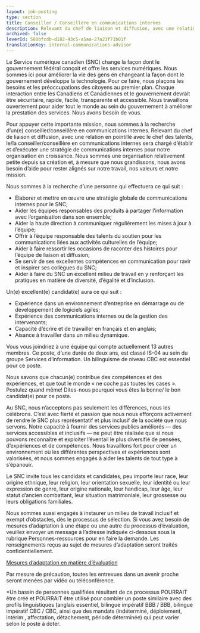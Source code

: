 ```yaml
---
layout: job-posting
type: section
title: Conseiller / Conseillère en communications internes 
description: Relevant du chef de liaison et diffusion, avec une relation en pointillé avec le chef des talents, le/la conseiller/conseillère en communications internes sera chargé d’établir et d’exécuter une stratégie de communications internes pour notre organisation en croissance.
archived: false
leverId: 588bfcdb-d182-43c5-a5aa-27a23f71b01f
translationKey: internal-communications-advisor
---
```


Le Service numérique canadien (SNC) change la façon dont le gouvernement fédéral conçoit et offre les services numériques. Nous sommes ici pour améliorer la vie des gens en changeant la façon dont le gouvernement développe la technologie. Pour ce faire, nous plaçons les besoins et les préoccupations des citoyens au premier plan. Chaque interaction entre les Canadiens et Canadiennes et le gouvernement devrait être sécuritaire, rapide, facile, transparente et accessible. Nous travaillons ouvertement pour aider tout le monde au sein du gouvernement à améliorer la prestation des services. Nous avons besoin de vous.

Pour appuyer cette importante mission, nous sommes à la recherche d’un(e) conseiller/conseillère en communications internes. Relevant du chef de liaison et diffusion, avec une relation en pointillé avec le chef des talents, le/la conseiller/conseillère en communications internes sera chargé d’établir et d’exécuter une stratégie de communications internes pour notre organisation en croissance. Nous sommes une organisation relativement petite depuis sa création et, à mesure que nous grandissons, nous avons besoin d’aide pour rester alignés sur notre travail, nos valeurs et notre mission.

Nous sommes à la recherche d’une personne qui effectuera ce qui suit :

* Élaborer et mettre en œuvre une stratégie globale de communications internes pour le SNC;
* Aider les équipes responsables des produits à partager l’information avec l’organisation dans son ensemble;
* Aider la haute direction à communiquer régulièrement les mises à jour à l’équipe;
* Offrir à l’équipe responsable des talents du soutien pour les communications liées aux activités culturelles de l’équipe;
* Aider à faire ressortir les occasions de raconter des histoires pour l’équipe de liaison et diffusion;
* Se servir de ses excellentes compétences en communication pour ravir et inspirer ses collègues du SNC;
* Aider à faire du SNC un excellent milieu de travail en y renforçant les pratiques en matière de diversité, d’égalité et d’inclusion.

Un(e) excellent(e) candidat(e) aura ce qui suit :

* Expérience dans un environnement d’entreprise en démarrage ou de développement de logiciels agiles;
* Expérience des communications internes ou de la gestion des intervenants;
* Capacité d’écrire et de travailler en français et en anglais;
* Aisance à travailler dans un milieu dynamique.


Vous vous joindriez à une équipe qui compte actuellement 13 autres membres. Ce poste, d’une durée de deux ans, est classé IS-04 au sein du groupe Services d’information. Un bilinguisme de niveau CBC est essentiel pour ce poste.

Nous savons que chacun(e) contribue des compétences et des expériences, et que tout le monde « ne coche pas toutes les cases ». Postulez quand même! Dites-nous pourquoi vous êtes la bonne/ le bon candidat(e) pour ce poste.

Au SNC, nous n’acceptons pas seulement les différences, nous les célébrons. C’est avec fierté et passion que nous nous efforçons activement de rendre le SNC plus représentatif et plus inclusif de la société que nous servons. Notre capacité à fournir des services publics améliorés — des services accessibles et inclusifs — ne peut être réalisée que si nous pouvons reconnaître et exploiter l’éventail le plus diversifié de pensées, d’expériences et de compétences. Nous travaillons fort pour créer un environnement où les différentes perspectives et expériences sont valorisées, et nous sommes engagés à aider les talents de tout type à s’épanouir.

Le SNC invite tous les candidats et candidates, peu importe leur race, leur origine ethnique, leur religion, leur orientation sexuelle, leur identité ou leur expression de genre, leur origine nationale, leur handicap, leur âge, leur statut d’ancien combattant, leur situation matrimoniale, leur grossesse ou leurs obligations familiales.

Nous sommes aussi engagés à instaurer un milieu de travail inclusif et exempt d’obstacles, dès le processus de sélection. Si vous avez besoin de mesures d’adaptation à une étape ou une autre du processus d’évaluation, veuillez envoyer un message à l’adresse indiquée ci-dessous sous la rubrique Personnes-ressources pour en faire la demande. Les renseignements reçus au sujet de mesures d’adaptation seront traités confidentiellement.

[Mesures d’adaptation en matière d’évaluation](https://www.canada.ca/fr/commission-fonction-publique/services/mesures-d-adaptation-matiere-evaluation.html)

Par mesure de précaution, toutes les entrevues dans un avenir proche seront menées par vidéo ou téléconférence.

*Un bassin de personnes qualifiées résultant de ce processus POURRAIT être créé et POURRAIT être utilisé pour combler un poste similaire avec des profils linguistiques (anglais essentiel, bilingue impératif BBB / BBB, bilingue impératif CBC / CBC, ainsi que des mandats (indéterminé, déploiement, intérim , affectation, détachement, période déterminée) qui peut varier selon le poste à doter.

